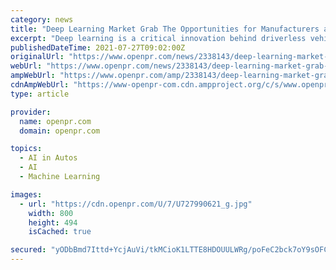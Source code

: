 ```yaml
---
category: news
title: "Deep Learning Market Grab The Opportunities for Manufacturers and Effective Business Strategy"
excerpt: "Deep learning is a critical innovation behind driverless vehicles ... which then again is a subset of Artificial Intelligence. Computerized reasoning is an overall term that alludes to procedures ..."
publishedDateTime: 2021-07-27T09:02:00Z
originalUrl: "https://www.openpr.com/news/2338143/deep-learning-market-grab-the-opportunities-for-manufacturers"
webUrl: "https://www.openpr.com/news/2338143/deep-learning-market-grab-the-opportunities-for-manufacturers"
ampWebUrl: "https://www.openpr.com/amp/2338143/deep-learning-market-grab-the-opportunities-for-manufacturers"
cdnAmpWebUrl: "https://www-openpr-com.cdn.ampproject.org/c/s/www.openpr.com/amp/2338143/deep-learning-market-grab-the-opportunities-for-manufacturers"
type: article

provider:
  name: openpr.com
  domain: openpr.com

topics:
  - AI in Autos
  - AI
  - Machine Learning

images:
  - url: "https://cdn.openpr.com/U/7/U727990621_g.jpg"
    width: 800
    height: 494
    isCached: true

secured: "yODbBmd7Ittd+YcjAuVi/tkMCioK1LTTE8HDOUULWRg/poFeC2bck7oY9sOFCuzAy+nPGFbglo9sml/GQX4G66F2Y2pfLm/VNv+yMAqUcNJsnQmc+RlpkuxWCiDc4QIFTmX/S8NYM4cUITJTGeH44tz3Pm29+e8JRe1XlOyMu4SVTbwPTrwRvALX5co4/WYKLDJfcXKLO3NCSHw3SS4HhP72JWzsvbHuP4Tfom6EHHL6yy/c9Yl3/fqPU0MrWzuTSOibdbxmivPE+VIT6TqCY9HlbH2ax1trqn5QPp+JeDumwTMFj1hXDibog3dhL9+jn+X8zRQLvaG6+quGZ3eRIiJ1eB7xVWVSJUk1AgrRFjU=;PGQWLC4tlmgusQqTmNmSXw=="
---
```


